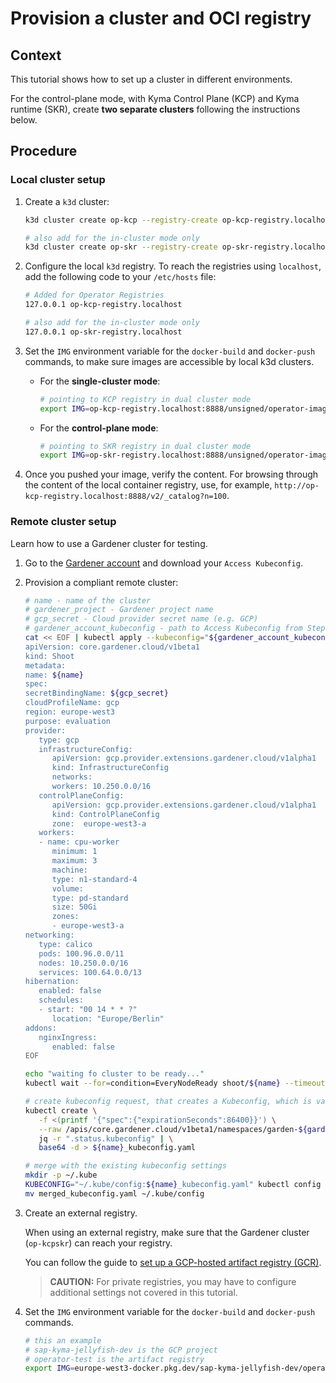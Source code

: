 # Provision a cluster and OCI registry

## Context

This tutorial shows how to set up a cluster in different environments.

For the control-plane mode, with Kyma Control Plane (KCP) and Kyma runtime (SKR), create **two separate clusters** following the instructions below.

## Procedure

### Local cluster setup

1. Create a `k3d` cluster:

   ```sh
   k3d cluster create op-kcp --registry-create op-kcp-registry.localhost:8888
   
   # also add for the in-cluster mode only
   k3d cluster create op-skr --registry-create op-skr-registry.localhost:8888
   ```

2. Configure the local `k3d` registry. To reach the registries using `localhost`, add the following code to your `/etc/hosts` file:

   ```sh
   # Added for Operator Registries
   127.0.0.1 op-kcp-registry.localhost
   
   # also add for the in-cluster mode only
   127.0.0.1 op-skr-registry.localhost
   ```

3. Set the `IMG` environment variable for the `docker-build` and `docker-push` commands, to make sure images are accessible by local k3d clusters.

   - For the **single-cluster mode**:

      ```sh
      # pointing to KCP registry in dual cluster mode  
      export IMG=op-kcp-registry.localhost:8888/unsigned/operator-images
      ```

   - For the **control-plane mode**:

      ```sh
      # pointing to SKR registry in dual cluster mode
      export IMG=op-skr-registry.localhost:8888/unsigned/operator-images
      ```

4. Once you pushed your image, verify the content. For browsing through the content of the local container registry, use, for example, `http://op-kcp-registry.localhost:8888/v2/_catalog?n=100`.

### Remote cluster setup

Learn how to use a Gardener cluster for testing.

1. Go to the [Gardener account](https://dashboard.garden.canary.k8s.ondemand.com/account) and download your `Access Kubeconfig`.

2. Provision a compliant remote cluster:

   ```sh
   # name - name of the cluster
   # gardener_project - Gardener project name
   # gcp_secret - Cloud provider secret name (e.g. GCP)
   # gardener_account_kubeconfig - path to Access Kubeconfig from Step 1
   cat << EOF | kubectl apply --kubeconfig="${gardener_account_kubeconfig}" -f -
   apiVersion: core.gardener.cloud/v1beta1
   kind: Shoot
   metadata:
   name: ${name}
   spec:
   secretBindingName: ${gcp_secret}
   cloudProfileName: gcp
   region: europe-west3
   purpose: evaluation
   provider:
      type: gcp
      infrastructureConfig:
         apiVersion: gcp.provider.extensions.gardener.cloud/v1alpha1
         kind: InfrastructureConfig
         networks:
         workers: 10.250.0.0/16
      controlPlaneConfig:
         apiVersion: gcp.provider.extensions.gardener.cloud/v1alpha1
         kind: ControlPlaneConfig
         zone:  europe-west3-a
      workers:
      - name: cpu-worker
         minimum: 1
         maximum: 3
         machine:
         type: n1-standard-4
         volume:
         type: pd-standard
         size: 50Gi
         zones:
         - europe-west3-a
   networking:
      type: calico
      pods: 100.96.0.0/11
      nodes: 10.250.0.0/16
      services: 100.64.0.0/13
   hibernation:
      enabled: false
      schedules:
      - start: "00 14 * * ?"
         location: "Europe/Berlin"
   addons:
      nginxIngress:
         enabled: false
   EOF

   echo "waiting fo cluster to be ready..."
   kubectl wait --for=condition=EveryNodeReady shoot/${name} --timeout=17m

   # create kubeconfig request, that creates a Kubeconfig, which is valid for one day
   kubectl create \
      -f <(printf '{"spec":{"expirationSeconds":86400}}') \
      --raw /apis/core.gardener.cloud/v1beta1/namespaces/garden-${gardener_project}/shoots/${name}/adminkubeconfig | \
      jq -r ".status.kubeconfig" | \
      base64 -d > ${name}_kubeconfig.yaml

   # merge with the existing kubeconfig settings
   mkdir -p ~/.kube
   KUBECONFIG="~/.kube/config:${name}_kubeconfig.yaml" kubectl config view --merge > merged_kubeconfig.yaml
   mv merged_kubeconfig.yaml ~/.kube/config
   ```

3. Create an external registry.

   When using an external registry, make sure that the Gardener cluster (`op-kcpskr`) can reach your registry.

   You can follow the guide to [set up a GCP-hosted artifact registry (GCR)](prepare-gcr-registry.md).

   > **CAUTION:** For private registries, you may have to configure additional settings not covered in this tutorial.

4. Set the `IMG` environment variable for the `docker-build` and `docker-push` commands.

   ```sh
   # this an example
   # sap-kyma-jellyfish-dev is the GCP project
   # operator-test is the artifact registry
   export IMG=europe-west3-docker.pkg.dev/sap-kyma-jellyfish-dev/operator-test
   ```
